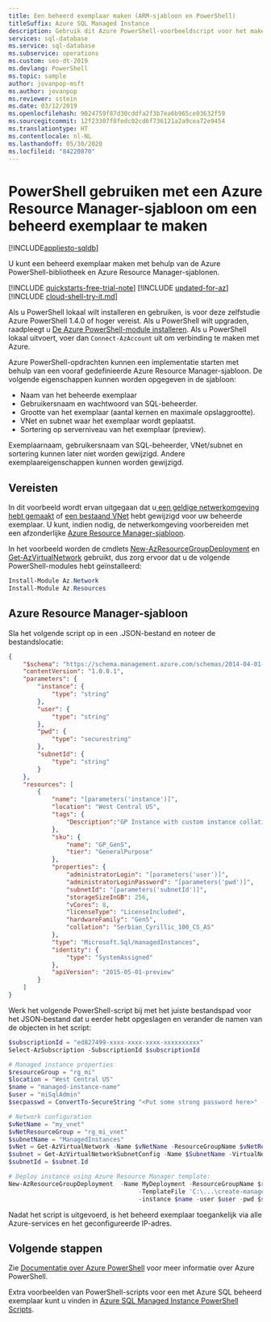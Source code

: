 ```yaml
---
title: Een beheerd exemplaar maken (ARM-sjabloon en PowerShell)
titleSuffix: Azure SQL Managed Instance
description: Gebruik dit Azure PowerShell-voorbeeldscript voor het maken van een beheerd exemplaar.
services: sql-database
ms.service: sql-database
ms.subservice: operations
ms.custom: seo-dt-2019
ms.devlang: PowerShell
ms.topic: sample
author: jovanpop-msft
ms.author: jovanpop
ms.reviewer: sstein
ms.date: 03/12/2019
ms.openlocfilehash: 9024759f87d30cddfa2f3b7ea6b965ce03632f59
ms.sourcegitcommit: 12f23307f8fedc02cd6f736121a2a9cea72e9454
ms.translationtype: HT
ms.contentlocale: nl-NL
ms.lasthandoff: 05/30/2020
ms.locfileid: "84220870"
---
```

# <a name="use-powershell-with-an-azure-resource-manager-template-to-create-a-managed-instance"></a>PowerShell gebruiken met een Azure Resource Manager-sjabloon om een beheerd exemplaar te maken

[!INCLUDE[appliesto-sqldb](../../includes/appliesto-sqlmi.md)]

U kunt een beheerd exemplaar maken met behulp van de Azure PowerShell-bibliotheek en Azure Resource Manager-sjablonen.

[!INCLUDE [quickstarts-free-trial-note](../../../../includes/quickstarts-free-trial-note.md)]
[!INCLUDE [updated-for-az](../../../../includes/updated-for-az.md)]
[!INCLUDE [cloud-shell-try-it.md](../../../../includes/cloud-shell-try-it.md)]

Als u PowerShell lokaal wilt installeren en gebruiken, is voor deze zelfstudie Azure PowerShell 1.4.0 of hoger vereist. Als u PowerShell wilt upgraden, raadpleegt u [De Azure PowerShell-module installeren](/powershell/azure/install-az-ps). Als u PowerShell lokaal uitvoert, voer dan `Connect-AzAccount` uit om verbinding te maken met Azure.

Azure PowerShell-opdrachten kunnen een implementatie starten met behulp van een vooraf gedefinieerde Azure Resource Manager-sjabloon. De volgende eigenschappen kunnen worden opgegeven in de sjabloon:

- Naam van het beheerde exemplaar
- Gebruikersnaam en wachtwoord van SQL-beheerder.
- Grootte van het exemplaar (aantal kernen en maximale opslaggrootte).
- VNet en subnet waar het exemplaar wordt geplaatst.
- Sortering op serverniveau van het exemplaar (preview).

Exemplaarnaam, gebruikersnaam van SQL-beheerder, VNet/subnet en sortering kunnen later niet worden gewijzigd. Andere exemplaareigenschappen kunnen worden gewijzigd.

## <a name="prerequisites"></a>Vereisten

In dit voorbeeld wordt ervan uitgegaan dat u[ een geldige netwerkomgeving hebt gemaakt](../virtual-network-subnet-create-arm-template.md) of [ een bestaand VNet](../vnet-existing-add-subnet.md) hebt gewijzigd voor uw beheerde exemplaar. U kunt, indien nodig, de netwerkomgeving voorbereiden met een afzonderlijke [Azure Resource Manager-sjabloon](https://github.com/Azure/azure-quickstart-templates/tree/master/101-sql-managed-instance-azure-environment). 


In het voorbeeld worden de cmdlets [New-AzResourceGroupDeployment](https://docs.microsoft.com/powershell/module/az.resources/new-azresourcegroupdeployment) en [Get-AzVirtualNetwork](https://docs.microsoft.com/powershell/module/az.network/get-azvirtualnetwork) gebruikt, dus zorg ervoor dat u de volgende PowerShell-modules hebt geïnstalleerd:

```powershell
Install-Module Az.Network
Install-Module Az.Resources
```

## <a name="azure-resource-manager-template"></a>Azure Resource Manager-sjabloon


Sla het volgende script op in een .JSON-bestand en noteer de bestandslocatie: 

```json
{
    "$schema": "https://schema.management.azure.com/schemas/2014-04-01-preview/deploymentTemplate.json#",
    "contentVersion": "1.0.0.1",
    "parameters": {
        "instance": {
            "type": "string"
        },
        "user": {
            "type": "string"
        },
        "pwd": {
            "type": "securestring"
        },
        "subnetId": {
            "type": "string"
        }
    },
    "resources": [
        {
            "name": "[parameters('instance')]",
            "location": "West Central US",
            "tags": {
                "Description":"GP Instance with custom instance collation - Serbian_Cyrillic_100_CS_AS"
            },
            "sku": {
                "name": "GP_Gen5",
                "tier": "GeneralPurpose"
            },
            "properties": {
                "administratorLogin": "[parameters('user')]",
                "administratorLoginPassword": "[parameters('pwd')]",
                "subnetId": "[parameters('subnetId')]",
                "storageSizeInGB": 256,
                "vCores": 8,
                "licenseType": "LicenseIncluded",
                "hardwareFamily": "Gen5",
                "collation": "Serbian_Cyrillic_100_CS_AS"
            },
            "type": "Microsoft.Sql/managedInstances",
            "identity": {
                "type": "SystemAssigned"
            },
            "apiVersion": "2015-05-01-preview"
        }
    ]
}
```

Werk het volgende PowerShell-script bij met het juiste bestandspad voor het JSON-bestand dat u eerder hebt opgeslagen en verander de namen van de objecten in het script:

```powershell
$subscriptionId = "ed827499-xxxx-xxxx-xxxx-xxxxxxxxxx"
Select-AzSubscription -SubscriptionId $subscriptionId

# Managed instance properties
$resourceGroup = "rg_mi"
$location = "West Central US"
$name = "managed-instance-name"
$user = "miSqlAdmin"
$secpasswd = ConvertTo-SecureString "<Put some strong password here>" -AsPlainText -Force

# Network configuration
$vNetName = "my_vnet"
$vNetResourceGroup = "rg_mi_vnet"
$subnetName = "ManagedInstances"
$vNet = Get-AzVirtualNetwork -Name $vNetName -ResourceGroupName $vNetResourceGroup
$subnet = Get-AzVirtualNetworkSubnetConfig -Name $SubnetName -VirtualNetwork $vNet
$subnetId = $subnet.Id

# Deploy instance using Azure Resource Manager template:
New-AzResourceGroupDeployment  -Name MyDeployment -ResourceGroupName $resourceGroup  `
                                    -TemplateFile 'C:\...\create-managed-instance.json' `
                                    -instance $name -user $user -pwd $secpasswd -subnetId $subnetId
```

Nadat het script is uitgevoerd, is het beheerd exemplaar toegankelijk via alle Azure-services en het geconfigureerde IP-adres.

## <a name="next-steps"></a>Volgende stappen

Zie [Documentatie over Azure PowerShell](/powershell/azure/overview) voor meer informatie over Azure PowerShell.

Extra voorbeelden van PowerShell-scripts voor een met Azure SQL beheerd exemplaar kunt u vinden in [Azure SQL Managed Instance PowerShell Scripts](../../database/powershell-script-content-guide.md).
